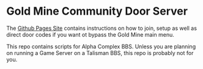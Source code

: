 # Gold Mine Community Door Server

The [Github Pages Site](https://robbiew.github.io/goldmine/) contains instructions on how to join, setup as well as direct door codes if you want ot bypass the Gold Mine main menu.

This repo contains scripts for Alpha Complex BBS. Unless you are planning on running a Game Server on a Talisman BBS, this repo is probably not for you.
